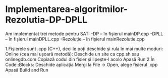 # Implementarea-algoritmilor-Rezolutia-DP-DPLL
Am implementat trei metode pentru SAT:
-DP – în fișierul mainDP.cpp
-DPLL – în fișierul mainDPLL.cpp
-Rezoluție – în fișierul mainRezolutie.cpp

1.Fișierele sunt .cpp (C++), deci le poți deschide și rula în mai multe moduri:
  Online (cea mai ușoară metodă):
  Deschide un site ca cpp.sh sau onlinegdb.com
  Copiază codul din fișier și lipește-l acolo
  Apasă Run
2.În Code::Blocks:
  Deschide aplicația
  Mergi la File → Open, alege fișierul .cpp
  Apasă Build and Run
